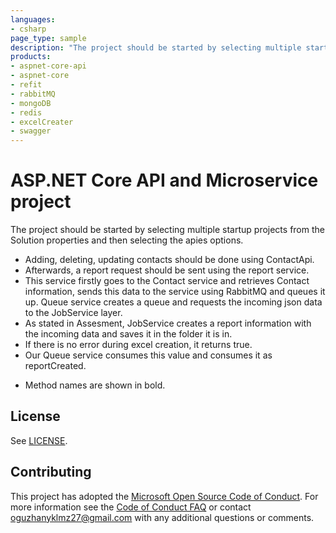 ```yaml
---
languages:
- csharp
page_type: sample
description: "The project should be started by selecting multiple startup projects from the Solution properties and then selecting the apies options."
products:
- aspnet-core-api
- aspnet-core
- refit
- rabbitMQ
- mongoDB
- redis
- excelCreater
- swagger
---
```


# ASP.NET Core API and Microservice project
The project should be started by selecting multiple startup projects from the Solution properties and then selecting the apies options.

- Adding, deleting, updating contacts should be done using ContactApi.
- Afterwards, a report request should be sent using the report service.
- This service firstly goes to the Contact service and retrieves Contact information, sends this data to the service using RabbitMQ and queues it up. Queue service creates a queue and requests the incoming json data to the JobService layer.
- As stated in Assesment, JobService creates a report information with the incoming data and saves it in the folder it is in.
- If there is no error during excel creation, it returns true.
- Our Queue service consumes this value and consumes it as reportCreated.

* Method names are shown in bold.

## License

See [LICENSE](https://github.com/oguzhanyikilmaz/AssessmentPhoneDirectory/blob/master/LICENSE.md).

## Contributing

This project has adopted the [Microsoft Open Source Code of Conduct](https://opensource.microsoft.com/codeofconduct/). For more information see the [Code of Conduct FAQ](https://opensource.microsoft.com/codeofconduct/faq/) or contact [oguzhanyklmz27@gmail.com](mailto:oguzhanyklmz27@gmail.com) with any additional questions or comments.
